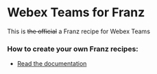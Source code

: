 # Webex Teams for Franz
This is ~~the official~~ a Franz recipe for Webex Teams

### How to create your own Franz recipes:
* [Read the documentation](https://github.com/meetfranz/plugins)
